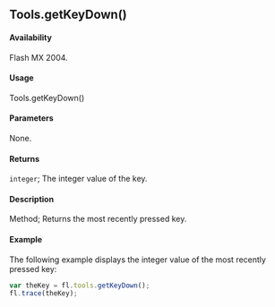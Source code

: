 ## Tools.getKeyDown()

#### Availability

Flash MX 2004.

#### Usage

Tools.getKeyDown()

#### Parameters

None.

#### Returns

`integer`; The integer value of the key.

#### Description

Method; Returns the most recently pressed key.

#### Example

The following example displays the integer value of the most recently pressed key:

```javascript
var theKey = fl.tools.getKeyDown();
fl.trace(theKey);
```
